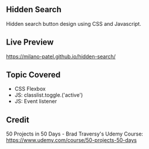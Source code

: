 ## Hidden Search

Hidden search button design using CSS and Javascript.

## Live Preview

https://milano-patel.github.io/hidden-search/

## Topic Covered

- CSS Flexbox
- JS: classlist.toggle.('active')
- JS: Event listener

## Credit

50 Projects in 50 Days - Brad Traversy's Udemy Course: https://www.udemy.com/course/50-projects-50-days
